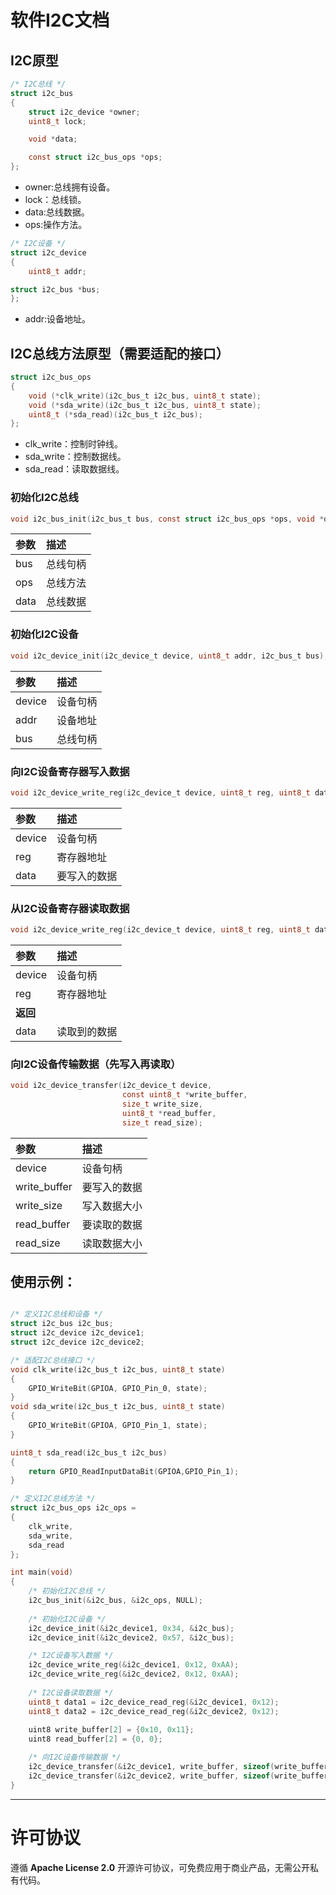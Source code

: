 # 软件I2C文档

## I2C原型

```c
/* I2C总线 */
struct i2c_bus
{
    struct i2c_device *owner;
    uint8_t lock;

    void *data;

    const struct i2c_bus_ops *ops;
};
```

- owner:总线拥有设备。
- lock：总线锁。
- data:总线数据。
- ops:操作方法。

```c
/* I2C设备 */
struct i2c_device
{
    uint8_t addr;

struct i2c_bus *bus;
};
```

- addr:设备地址。

## I2C总线方法原型（需要适配的接口）

```c
struct i2c_bus_ops
{
    void (*clk_write)(i2c_bus_t i2c_bus, uint8_t state);
    void (*sda_write)(i2c_bus_t i2c_bus, uint8_t state);
    uint8_t (*sda_read)(i2c_bus_t i2c_bus);
};
```

- clk_write：控制时钟线。
- sda_write：控制数据线。
- sda_read：读取数据线。

### 初始化I2C总线

```c
void i2c_bus_init(i2c_bus_t bus, const struct i2c_bus_ops *ops, void *data);
```

| 参数   | 描述   |
|:-----|:-----|
| bus  | 总线句柄 |
| ops  | 总线方法 |
| data | 总线数据 |

### 初始化I2C设备

```c
void i2c_device_init(i2c_device_t device, uint8_t addr, i2c_bus_t bus);
```

| 参数     | 描述   |
|:-------|:-----|
| device | 设备句柄 |
| addr   | 设备地址 |
| bus    | 总线句柄 |

### 向I2C设备寄存器写入数据

```c
void i2c_device_write_reg(i2c_device_t device, uint8_t reg, uint8_t data);
```

| 参数     | 描述     |
|:-------|:-------|
| device | 设备句柄   |
| reg    | 寄存器地址  |
| data   | 要写入的数据 |

### 从I2C设备寄存器读取数据

```c
void i2c_device_write_reg(i2c_device_t device, uint8_t reg, uint8_t data);
```

| 参数     | 描述     |
|:-------|:-------|
| device | 设备句柄   |
| reg    | 寄存器地址  |
| **返回** |        |
| data   | 读取到的数据 |

### 向I2C设备传输数据（先写入再读取）

```c
void i2c_device_transfer(i2c_device_t device,
                         const uint8_t *write_buffer,
                         size_t write_size,
                         uint8_t *read_buffer,
                         size_t read_size);
```

| 参数           | 描述     |
|:-------------|:-------|
| device       | 设备句柄   |
| write_buffer | 要写入的数据 |
| write_size   | 写入数据大小 |
| read_buffer  | 要读取的数据 |
| read_size    | 读取数据大小 |

## 使用示例：

```c

/* 定义I2C总线和设备 */
struct i2c_bus i2c_bus;
struct i2c_device i2c_device1;
struct i2c_device i2c_device2;

/* 适配I2C总线接口 */
void clk_write(i2c_bus_t i2c_bus, uint8_t state)
{
    GPIO_WriteBit(GPIOA, GPIO_Pin_0, state);
}
void sda_write(i2c_bus_t i2c_bus, uint8_t state)
{
    GPIO_WriteBit(GPIOA, GPIO_Pin_1, state);
}

uint8_t sda_read(i2c_bus_t i2c_bus)
{
    return GPIO_ReadInputDataBit(GPIOA,GPIO_Pin_1);
}

/* 定义I2C总线方法 */
struct i2c_bus_ops i2c_ops =
{
    clk_write,
    sda_write,
    sda_read
};

int main(void)
{
    /* 初始化I2C总线 */
    i2c_bus_init(&i2c_bus, &i2c_ops, NULL);
    
    /* 初始化I2C设备 */
    i2c_device_init(&i2c_device1, 0x34, &i2c_bus);
    i2c_device_init(&i2c_device2, 0x57, &i2c_bus);

    /* I2C设备写入数据 */
    i2c_device_write_reg(&i2c_device1, 0x12, 0xAA);
    i2c_device_write_reg(&i2c_device2, 0x12, 0xAA);
    
    /* I2C设备读取数据 */
    uint8_t data1 = i2c_device_read_reg(&i2c_device1, 0x12);
    uint8_t data2 = i2c_device_read_reg(&i2c_device2, 0x12);
    
    uint8 write_buffer[2] = {0x10, 0x11};
    uint8 read_buffer[2] = {0, 0};

    /* 向I2C设备传输数据 */
    i2c_device_transfer(&i2c_device1, write_buffer, sizeof(write_buffer), read_buffer, sizeof(read_buffer));
    i2c_device_transfer(&i2c_device2, write_buffer, sizeof(write_buffer), read_buffer, sizeof(read_buffer));
}
```

 ----------

# 许可协议

遵循 **Apache License 2.0** 开源许可协议，可免费应用于商业产品，无需公开私有代码。